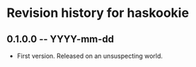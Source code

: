 # Revision history for haskookie

## 0.1.0.0 -- YYYY-mm-dd

* First version. Released on an unsuspecting world.
